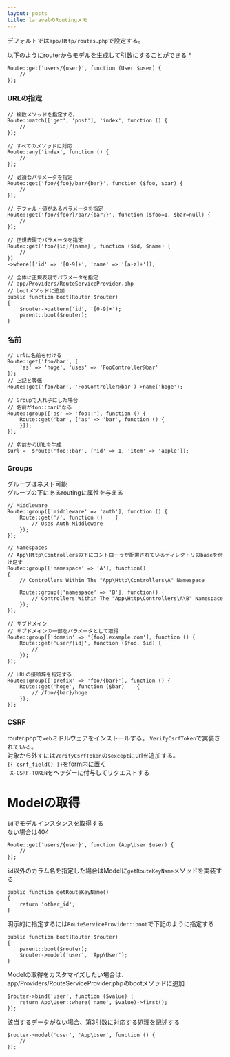 ```yaml
---
layout: posts
title: laravelのRoutingメモ 
---
```

デフォルトでは`app/Http/routes.php`で設定する。  

以下のようにrouterからモデルを生成して引数にすることができる [*](https://laravel.com/docs/5.2/routing#route-model-binding)  

```
Route::get('users/{user}', function (User $user) {
    //
});
```

### URLの指定

```
// 複数メソッドを指定する。
Route::match(['get', 'post'], 'index', function () {
    //
});

// すべてのメソッドに対応
Route::any('index', function () {
    //
});

// 必須なパラメータを指定
Route::get('foo/{foo}/bar/{bar}', function ($foo, $bar) {
    //
});

// デフォルト値があるパラメータを指定
Route::get('foo/{foo?}/bar/{bar?}', function ($foo=1, $bar=null) {
    //
});

// 正規表現でパラメータを指定
Route::get('foo/{id}/{name}', function ($id, $name) {
    //
})
->where(['id' => '[0-9]+', 'name' => '[a-z]+']);

// 全体に正規表現でパラメータを指定
// app/Providers/RouteServiceProvider.php
// bootメソッドに追加
public function boot(Router $router)
{
    $router->pattern('id', '[0-9]+');
    parent::boot($router);
}
```

### 名前

```
// urlに名前を付ける
Route::get('foo/bar', [
    'as' => 'hoge', 'uses' => 'FooController@bar'
]);
// 上記と等価
Route::get('foo/bar', 'FooController@bar')->name('hoge');

// Groupで入れ子にした場合
// 名前がfoo::barになる
Route::group(['as' => 'foo::'], function () {
    Route::get('bar', ['as' => 'bar', function () {
    }]);
});

// 名前からURLを生成
$url =  $route('foo::bar', ['id' => 1, 'item' => 'apple']);
```

### Groups
グループはネスト可能  
グループの下にあるroutingに属性を与える  

```
// Middleware
Route::group(['middleware' => 'auth'], function () {
    Route::get('/', function ()    {
        // Uses Auth Middleware
    });
});

// Namespaces
// App\Http\Controllersの下にコントローラが配置されているディレクトリのbaseを付け足す
Route::group(['namespace' => 'A'], function()
{
    // Controllers Within The "App\Http\Controllers\A" Namespace

    Route::group(['namespace' => 'B'], function() {
        // Controllers Within The "App\Http\Controllers\A\B" Namespace
    });
});

// サブドメイン
// サブドメインの一部をパラメータとして取得
Route::group(['domain' => '{foo}.example.com'], function () {
    Route::get('user/{id}', function ($foo, $id) {
        //
    });
});

// URLの接頭辞を指定する
Route::group(['prefix' => 'foo/{bar}'], function () {
    Route::get('hoge', function ($bar)    {
        // /foo/{bar}/hoge
    });
});
```

### CSRF
router.phpで`web`ミドルウェアをインストールする。
`VerifyCsrfToken`で実装されている。  
対象から外すには`VerifyCsrfToken`の`$except`にurlを追加する。  
`{{ csrf_field() }}`をform内に置く  
` X-CSRF-TOKEN`をヘッダーに付与してリクエストする  

# Modelの取得
`id`でモデルインスタンスを取得する  
ない場合は404  

```
Route::get('users/{user}', function (App\User $user) {
    //
});
```

`id`以外のカラム名を指定した場合はModelに`getRouteKeyName`メソッドを実装する  

```
public function getRouteKeyName()
{
    return 'other_id';
}
```

明示的に指定するには`RouteServiceProvider::boot`で下記のように指定する  

```
public function boot(Router $router)
{
    parent::boot($router);
    $router->model('user', 'App\User');
}
```

Modelの取得をカスタマイズしたい場合は、  
app/Providers/RouteServiceProvider.phpのbootメソッドに追加  

```
$router->bind('user', function ($value) {
    return App\User::where('name', $value)->first();
});
```

該当するデータがない場合、第3引数に対応する処理を記述する

```
$router->model('user', 'App\User', function () {
    // 
});
```

















